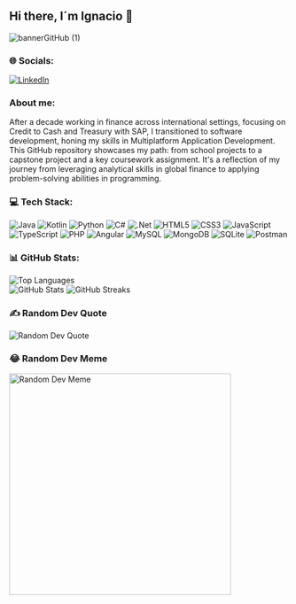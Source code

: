 <!DOCTYPE html>
<html lang="es">
<head>
    <meta charset="UTF-8">
    <meta name="viewport" content="width=device-width, initial-scale=1.0">
</head>
<body>
    <div align="center"></div>
    <h2>Hi there, I´m Ignacio 👋</h2>
    <img src="https://github.com/IgnacioDominguezHernandez/IgnacioDominguezHernandez/assets/165905437/39cce2e5-271f-4ce2-b770-5134cef5e997" alt="bannerGitHub (1)">
        <h3>🌐 Socials:</h3>
    <p>
        <a href="https://linkedin.com/in/www.linkedin.com/in/ignaciodh">
            <img src="https://img.shields.io/badge/LinkedIn-%230077B5.svg?logo=linkedin&logoColor=white" alt="LinkedIn">
        </a>
    </p>
    <h3>About me:</h3>
    <p>After a decade working in finance across international settings, focusing on Credit to Cash and Treasury with SAP, I transitioned to software development, honing my skills in Multiplatform Application             Development. This GitHub repository showcases my path: from school projects to a capstone project and a key coursework assignment. It's a reflection of my journey from leveraging analytical skills in              global finance to applying problem-solving abilities in programming.
    </p>
    <h3>💻 Tech Stack:</h3>
    <p>
        <img src="https://img.shields.io/badge/java-%23ED8B00.svg?style=for-the-badge&logo=openjdk&logoColor=white" alt="Java">
        <img src="https://img.shields.io/badge/kotlin-%237F52FF.svg?style=for-the-badge&logo=kotlin&logoColor=white" alt="Kotlin">
        <img src="https://img.shields.io/badge/python-3670A0?style=for-the-badge&logo=python&logoColor=ffdd54" alt="Python">
        <img src="https://img.shields.io/badge/c%23-%23239120.svg?style=for-the-badge&logo=csharp&logoColor=white" alt="C#">
        <img src="https://img.shields.io/badge/.NET-5C2D91?style=for-the-badge&logo=.net&logoColor=white" alt=".Net">
        <img src="https://img.shields.io/badge/html5-%23E34F26.svg?style=for-the-badge&logo=html5&logoColor=white" alt="HTML5">
        <img src="https://img.shields.io/badge/css3-%231572B6.svg?style=for-the-badge&logo=css3&logoColor=white" alt="CSS3">
        <img src="https://img.shields.io/badge/javascript-%23323330.svg?style=for-the-badge&logo=javascript&logoColor=%23F7DF1E" alt="JavaScript">
        <img src="https://img.shields.io/badge/typescript-%23007ACC.svg?style=for-the-badge&logo=typescript&logoColor=white" alt="TypeScript">
        <img src="https://img.shields.io/badge/php-%23777BB4.svg?style=for-the-badge&logo=php&logoColor=white" alt="PHP">
        <img src="https://img.shields.io/badge/angular-%23DD0031.svg?style=for-the-badge&logo=angular&logoColor=white" alt="Angular">
        <img src="https://img.shields.io/badge/mysql-%2300000f.svg?style=for-the-badge&logo=mysql&logoColor=white" alt="MySQL">
        <img src="https://img.shields.io/badge/MongoDB-%234ea94b.svg?style=for-the-badge&logo=mongodb&logoColor=white" alt="MongoDB">
        <img src="https://img.shields.io/badge/sqlite-%2307405e.svg?style=for-the-badge&logo=sqlite&logoColor=white" alt="SQLite">
        <img src="https://img.shields.io/badge/Postman-FF6C37?style=for-the-badge&logo=postman&logoColor=white" alt="Postman">
    </p>
    <h3>📊 GitHub Stats:</h3>
    <p>
        <img src="https://github-readme-stats.vercel.app/api/top-langs/?username=IgnacioDominguezHernandez&theme=dark&hide_border=false&include_all_commits=true&count_private=false&layout=compact" alt="Top Languages"><br>
        <img src="https://github-readme-stats.vercel.app/api?username=IgnacioDominguezHernandez&theme=dark&hide_border=false&include_all_commits=true&count_private=false" alt="GitHub Stats">
        <img src="https://github-readme-streak-stats.herokuapp.com/?user=IgnacioDominguezHernandez&theme=dark&hide_border=false" alt="GitHub Streaks">
    </p>
    <h3>✍️ Random Dev Quote</h3>
        <img src="https://quotes-github-readme.vercel.app/api?type=horizontal&theme=radical" alt="Random Dev Quote">
    <h3>😂 Random Dev Meme</h3>
        <img src="https://randommeme-five.vercel.app/" alt="Random Dev Meme" style="height: 400px;">
    </body>
</html>


<!--  -->

<!--  -->

<!--  -->

<!-- Proudly created with GPRM ( https://gprm.itsvg.in ) -->

<!--
**IgnacioDominguezHernandez/IgnacioDominguezHernandez** is a ✨ _special_ ✨ repository because its `README.md` (this file) appears on your GitHub profile.

Here are some ideas to get you started:

- 🔭 I’m currently working on ...
- 🌱 I’m currently learning ...!

- 👯 I’m looking to collaborate on ...
- 🤔 I’m looking for help with ...
- 💬 Ask me about ...
- 📫 How to reach me: ...
- 😄 Pronouns: ...
- ⚡ Fun fact: ...
-->


